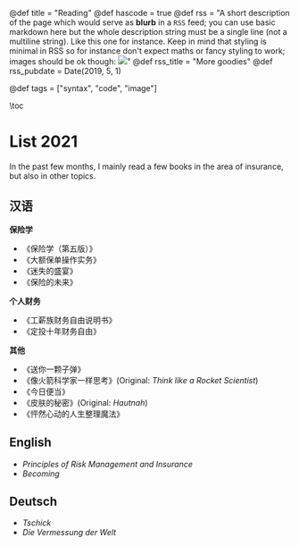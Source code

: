 @def title = "Reading"
@def hascode = true
@def rss = "A short description of the page which would serve as **blurb** in a `RSS` feed; you can use basic markdown here but the whole description string must be a single line (not a multiline string). Like this one for instance. Keep in mind that styling is minimal in RSS so for instance don't expect maths or fancy styling to work; images should be ok though: ![](https://upload.wikimedia.org/wikipedia/en/b/b0/Rick_and_Morty_characters.jpg)"
@def rss_title = "More goodies"
@def rss_pubdate = Date(2019, 5, 1)

@def tags = ["syntax", "code", "image"]

\toc

# List 2021 

<!-- I hesitated whether I should list books by languages or better by genre/topics. Maybe I try by languages first. -->

In the past few months, I mainly read a few books in the area of insurance, but also in other topics.

## 汉语
**保险学**
- 《保险学（第五版）》
- 《大额保单操作实务》
- 《迷失的盛宴》
- 《保险的未来》

**个人财务**
- 《工薪族财务自由说明书》
- 《定投十年财务自由》

**其他**
- 《送你一颗子弹》
- 《像火箭科学家一样思考》(Original: *Think like a Rocket Scientist*)
- 《今日便当》
- 《皮肤的秘密》(Original: *Hautnah*)
- 《怦然心动的人生整理魔法》 

## English
- *Principles of Risk Management and Insurance*
- *Becoming* 

## Deutsch
- *Tschick*
- *Die Vermessung der Welt*